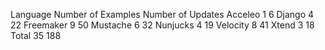 Language Number of Examples  Number of Updates
Acceleo  1  6
Django  4  22
Freemaker 9 50
Mustache 6 32
Nunjucks 4 19
Velocity 8 41
Xtend  3 18
Total 35 188
